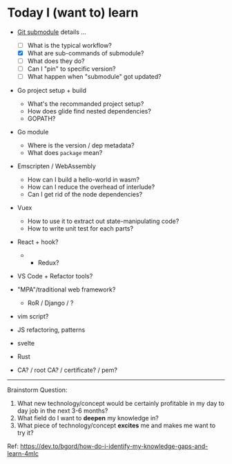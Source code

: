# Today I (want to) learn

* [Git submodule](./git/submodule.md) details ...
    * [ ] What is the typical workflow?
    * [x] What are sub-commands of submodule?
    * [ ] What does they do?
    * [ ] Can I "pin" to specific version?
    * [ ] What happen when "submodule" got updated?

* Go project setup + build
    * What's the recommanded project setup?
    * How does glide find nested dependencies?
    * GOPATH?

* Go module
    * Where is the version / dep metadata?
    * What does `package` mean?

* Emscripten / WebAssembly
    * How can I build a hello-world in wasm?
    * How can I reduce the overhead of interlude?
    * Can I get rid of the node dependencies?

* Vuex
    * How to use it to extract out state-manipulating code?
    * How to write unit test for each parts?

* React + hook?
    * + Redux?

* VS Code + Refactor tools?
* "MPA"/traditional web framework?
    * RoR / Django / ?

* vim script?
* JS refactoring, patterns
* svelte
* Rust
* CA? / root CA? / certificate? / pem?

---

Brainstorm Question:

1. What new technology/concept would be certainly profitable in my day to day job in the next 3-6 months?
2. What field do I want to **deepen** my knowledge in?
3. What piece of technology/concept **excites** me and makes me want to try it?

Ref: https://dev.to/bgord/how-do-i-identify-my-knowledge-gaps-and-learn-4mlc
